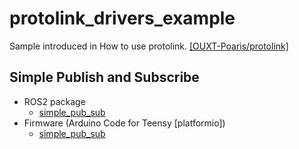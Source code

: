 # protolink_drivers_example
Sample introduced in How to use protolink. [[OUXT-Poaris/protolink]](https://github.com/OUXT-Polaris/protolink)

## Simple Publish and Subscribe
- ROS2 package
  - [simple_pub_sub](https://github.com/OUXT-Polaris/protolink_drivers_example/blob/main/protolink_drivers_example/simple_pub_sub)
- Firmware (Arduino Code for Teensy [platformio])
  - [simple_pub_sub](https://github.com/OUXT-Polaris/protolink_drivers_example/blob/main/firmware/simple_pub_sub)
